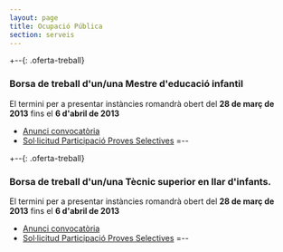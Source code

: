 ```yaml
---
layout: page
title: Ocupació Pública
section: serveis
---
```


+--{: .oferta-treball}

### Borsa de treball d'un/una Mestre d'educació infantil


El termini per a presentar instàncies romandrà obert del **28 de març de 2013** fins el **6 d'abril de 2013**

* [Anunci convocatòria](/pdf/personal/20130328_borsatreball_mestre_infantil/anunci_convocatoria.pdf)
* [Sol·licitud Participació Proves Selectives](/pdf/personal/INSTANCIA_BORSES_TREBALL.pdf.pdf)
=--

+--{: .oferta-treball}
### Borsa de treball d'un/una Tècnic superior en llar d'infants.


El termini per a presentar instàncies romandrà obert del **28 de març de 2013** fins el **6 d'abril de 2013**

* [Anunci convocatòria](/pdf/personal/20130328_borsatreball_tecnic_llar_infants/anunci_convocatoria.pdf)
* [Sol·licitud Participació Proves Selectives](/pdf/personal/INSTANCIA_BORSES_TREBALL.pdf.pdf)
=--